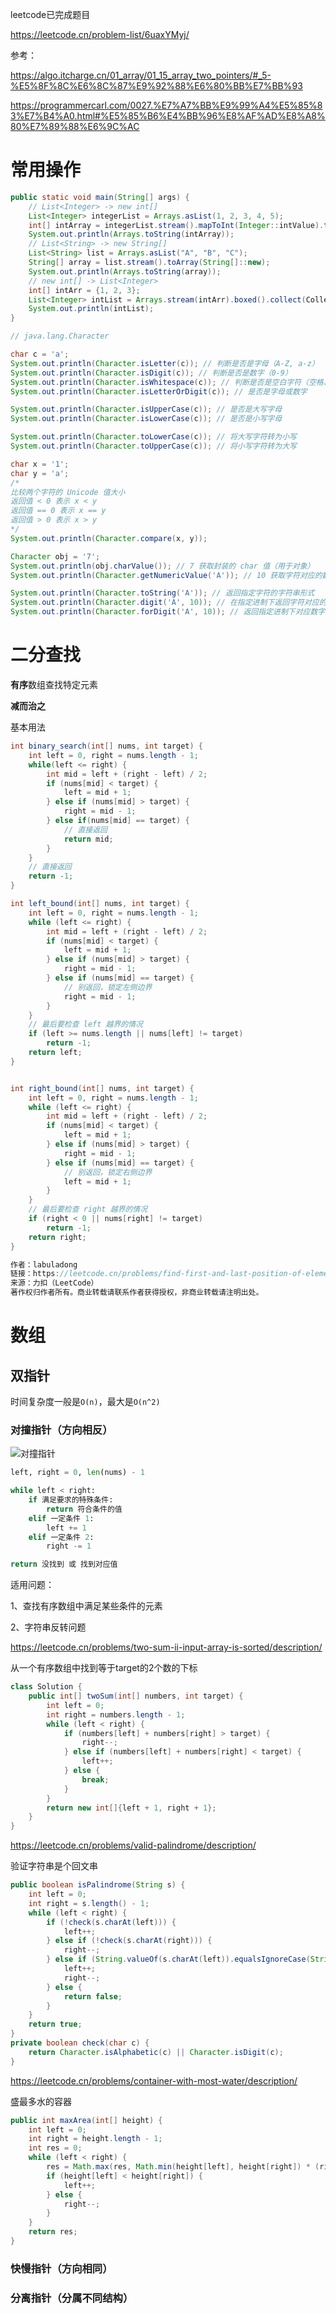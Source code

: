 leetcode已完成题目

https://leetcode.cn/problem-list/6uaxYMyj/



参考：

https://algo.itcharge.cn/01_array/01_15_array_two_pointers/#_5-%E5%8F%8C%E6%8C%87%E9%92%88%E6%80%BB%E7%BB%93



https://programmercarl.com/0027.%E7%A7%BB%E9%99%A4%E5%85%83%E7%B4%A0.html#%E5%85%B6%E4%BB%96%E8%AF%AD%E8%A8%80%E7%89%88%E6%9C%AC







# 常用操作

```java
public static void main(String[] args) {
    // List<Integer> -> new int[]
    List<Integer> integerList = Arrays.asList(1, 2, 3, 4, 5);
    int[] intArray = integerList.stream().mapToInt(Integer::intValue).toArray();
    System.out.println(Arrays.toString(intArray));
    // List<String> -> new String[]
    List<String> list = Arrays.asList("A", "B", "C");
    String[] array = list.stream().toArray(String[]::new);
    System.out.println(Arrays.toString(array));
    // new int[] -> List<Integer>
    int[] intArr = {1, 2, 3};
    List<Integer> intList = Arrays.stream(intArr).boxed().collect(Collectors.toList());
    System.out.println(intList);
}
```



```java
// java.lang.Character

char c = 'a';
System.out.println(Character.isLetter(c)); // 判断是否是字母（A-Z, a-z）
System.out.println(Character.isDigit(c)); // 判断是否是数字（0-9）
System.out.println(Character.isWhitespace(c)); // 判断是否是空白字符（空格、换行、制表符等）
System.out.println(Character.isLetterOrDigit(c)); // 是否是字母或数字

System.out.println(Character.isUpperCase(c)); // 是否是大写字母
System.out.println(Character.isLowerCase(c)); // 是否是小写字母

System.out.println(Character.toLowerCase(c)); // 将大写字符转为小写
System.out.println(Character.toUpperCase(c)); // 将小写字符转为大写

char x = '1';
char y = 'a';
/*
比较两个字符的 Unicode 值大小
返回值 < 0 表示 x < y
返回值 == 0 表示 x == y
返回值 > 0 表示 x > y
*/
System.out.println(Character.compare(x, y));

Character obj = '7';
System.out.println(obj.charValue()); // 7 获取封装的 char 值（用于对象）
System.out.println(Character.getNumericValue('A')); // 10 获取字符对应的数值（如 '5' → 5，'A' → 10（十六进制））

System.out.println(Character.toString('A')); // 返回指定字符的字符串形式
System.out.println(Character.digit('A', 10)); // 在指定进制下返回字符对应的数值
System.out.println(Character.forDigit('A', 10)); // 返回指定进制下对应数字的字符表示
```



# 二分查找

**有序**数组查找特定元素

**减而治之**



基本用法

```java
int binary_search(int[] nums, int target) {
    int left = 0, right = nums.length - 1; 
    while(left <= right) {
        int mid = left + (right - left) / 2;
        if (nums[mid] < target) {
            left = mid + 1;
        } else if (nums[mid] > target) {
            right = mid - 1; 
        } else if(nums[mid] == target) {
            // 直接返回
            return mid;
        }
    }
    // 直接返回
    return -1;
}

int left_bound(int[] nums, int target) {
    int left = 0, right = nums.length - 1;
    while (left <= right) {
        int mid = left + (right - left) / 2;
        if (nums[mid] < target) {
            left = mid + 1;
        } else if (nums[mid] > target) {
            right = mid - 1;
        } else if (nums[mid] == target) {
            // 别返回，锁定左侧边界
            right = mid - 1;
        }
    }
    // 最后要检查 left 越界的情况
    if (left >= nums.length || nums[left] != target)
        return -1;
    return left;
}


int right_bound(int[] nums, int target) {
    int left = 0, right = nums.length - 1;
    while (left <= right) {
        int mid = left + (right - left) / 2;
        if (nums[mid] < target) {
            left = mid + 1;
        } else if (nums[mid] > target) {
            right = mid - 1;
        } else if (nums[mid] == target) {
            // 别返回，锁定右侧边界
            left = mid + 1;
        }
    }
    // 最后要检查 right 越界的情况
    if (right < 0 || nums[right] != target)
        return -1;
    return right;
}

作者：labuladong
链接：https://leetcode.cn/problems/find-first-and-last-position-of-element-in-sorted-array/solutions/13230/er-fen-cha-zhao-suan-fa-xi-jie-xiang-jie-by-labula/
来源：力扣（LeetCode）
著作权归作者所有。商业转载请联系作者获得授权，非商业转载请注明出处。
```





# 数组

## 双指针

时间复杂度一般是`O(n)`，最大是`O(n^2)`

### 对撞指针（方向相反）

![对撞指针](https://qcdn.itcharge.cn/images/202405092155032.png)

```python
left, right = 0, len(nums) - 1

while left < right:
    if 满足要求的特殊条件:
        return 符合条件的值 
    elif 一定条件 1:
        left += 1
    elif 一定条件 2:
        right -= 1

return 没找到 或 找到对应值
```



适用问题：

1、查找有序数组中满足某些条件的元素

2、字符串反转问题



https://leetcode.cn/problems/two-sum-ii-input-array-is-sorted/description/

从一个有序数组中找到等于target的2个数的下标

```java
class Solution {
    public int[] twoSum(int[] numbers, int target) {
        int left = 0;
        int right = numbers.length - 1;
        while (left < right) {
            if (numbers[left] + numbers[right] > target) {
                right--;
            } else if (numbers[left] + numbers[right] < target) {
                left++;
            } else {
                break;
            }
        }
        return new int[]{left + 1, right + 1};
    }
}
```



https://leetcode.cn/problems/valid-palindrome/description/

验证字符串是个回文串

```java
public boolean isPalindrome(String s) {
    int left = 0;
    int right = s.length() - 1;
    while (left < right) {
        if (!check(s.charAt(left))) {
            left++;
        } else if (!check(s.charAt(right))) {
            right--;
        } else if (String.valueOf(s.charAt(left)).equalsIgnoreCase(String.valueOf(s.charAt(right)))) {
            left++;
            right--;
        } else {
            return false;
        }
    }
    return true;
}
private boolean check(char c) {
    return Character.isAlphabetic(c) || Character.isDigit(c);
}
```



https://leetcode.cn/problems/container-with-most-water/description/

盛最多水的容器

```java
public int maxArea(int[] height) {
    int left = 0;
    int right = height.length - 1;
    int res = 0;
    while (left < right) {
        res = Math.max(res, Math.min(height[left], height[right]) * (right - left));
        if (height[left] < height[right]) {
            left++;
        } else {
            right--;
        }
    }
    return res;
}
```



### 快慢指针（方向相同）



### 分离指针（分属不同结构）

​				

​		

 

